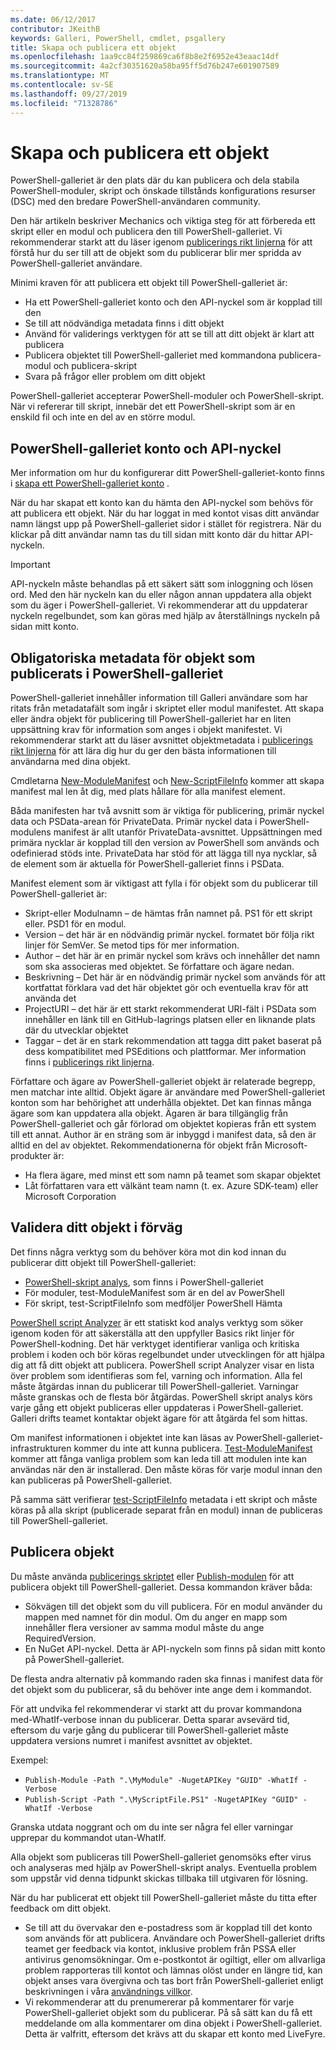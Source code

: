 ```yaml
---
ms.date: 06/12/2017
contributor: JKeithB
keywords: Galleri, PowerShell, cmdlet, psgallery
title: Skapa och publicera ett objekt
ms.openlocfilehash: 1aa9cc84f259869ca6f8b8e2f6952e43eaac14df
ms.sourcegitcommit: 4a2cf30351620a58ba95ff5d76b247e601907589
ms.translationtype: MT
ms.contentlocale: sv-SE
ms.lasthandoff: 09/27/2019
ms.locfileid: "71328786"
---
```

# <a name="creating-and-publishing-an-item"></a>Skapa och publicera ett objekt

PowerShell-galleriet är den plats där du kan publicera och dela stabila PowerShell-moduler, skript och önskade tillstånds konfigurations resurser (DSC) med den bredare PowerShell-användaren community.

Den här artikeln beskriver Mechanics och viktiga steg för att förbereda ett skript eller en modul och publicera den till PowerShell-galleriet. Vi rekommenderar starkt att du läser igenom [publicerings rikt linjerna](../../concepts/publishing-guidelines.md) för att förstå hur du ser till att de objekt som du publicerar blir mer spridda av PowerShell-galleriet användare.

Minimi kraven för att publicera ett objekt till PowerShell-galleriet är:

- Ha ett PowerShell-galleriet konto och den API-nyckel som är kopplad till den
- Se till att nödvändiga metadata finns i ditt objekt
- Använd för validerings verktygen för att se till att ditt objekt är klart att publicera
- Publicera objektet till PowerShell-galleriet med kommandona publicera-modul och publicera-skript
- Svara på frågor eller problem om ditt objekt

PowerShell-galleriet accepterar PowerShell-moduler och PowerShell-skript. När vi refererar till skript, innebär det ett PowerShell-skript som är en enskild fil och inte en del av en större modul.

## <a name="powershell-gallery-account-and-api-key"></a>PowerShell-galleriet konto och API-nyckel

Mer information om hur du konfigurerar ditt PowerShell-galleriet-konto finns i [skapa ett PowerShell-galleriet konto](creating-an-account.md) .

När du har skapat ett konto kan du hämta den API-nyckel som behövs för att publicera ett objekt. När du har loggat in med kontot visas ditt användar namn längst upp på PowerShell-galleriet sidor i stället för registrera. När du klickar på ditt användar namn tas du till sidan mitt konto där du hittar API-nyckeln.

> [!IMPORTANT]
> API-nyckeln måste behandlas på ett säkert sätt som inloggning och lösen ord. Med den här nyckeln kan du eller någon annan uppdatera alla objekt som du äger i PowerShell-galleriet. Vi rekommenderar att du uppdaterar nyckeln regelbundet, som kan göras med hjälp av återställnings nyckeln på sidan mitt konto.

## <a name="required-metadata-for-items-published-to-the-powershell-gallery"></a>Obligatoriska metadata för objekt som publicerats i PowerShell-galleriet

PowerShell-galleriet innehåller information till Galleri användare som har ritats från metadatafält som ingår i skriptet eller modul manifestet. Att skapa eller ändra objekt för publicering till PowerShell-galleriet har en liten uppsättning krav för information som anges i objekt manifestet. Vi rekommenderar starkt att du läser avsnittet objektmetadata i [publicerings rikt linjerna](../../concepts/publishing-guidelines.md) för att lära dig hur du ger den bästa informationen till användarna med dina objekt.

Cmdletarna [New-ModuleManifest](/powershell/module/microsoft.powershell.core/new-modulemanifest) och [New-ScriptFileInfo](/powershell/module/PowerShellGet/New-ScriptFileInfo) kommer att skapa manifest mal len åt dig, med plats hållare för alla manifest element.

Båda manifesten har två avsnitt som är viktiga för publicering, primär nyckel data och PSData-arean för PrivateData. Primär nyckel data i PowerShell-modulens manifest är allt utanför PrivateData-avsnittet. Uppsättningen med primära nycklar är kopplad till den version av PowerShell som används och odefinierad stöds inte. PrivateData har stöd för att lägga till nya nycklar, så de element som är aktuella för PowerShell-galleriet finns i PSData.

Manifest element som är viktigast att fylla i för objekt som du publicerar till PowerShell-galleriet är:

- Skript-eller Modulnamn – de hämtas från namnet på. PS1 för ett skript eller. PSD1 för en modul.
- Version – det här är en nödvändig primär nyckel. formatet bör följa rikt linjer för SemVer. Se metod tips för mer information.
- Author – det här är en primär nyckel som krävs och innehåller det namn som ska associeras med objektet. Se författare och ägare nedan.
- Beskrivning – Det här är en nödvändig primär nyckel som används för att kortfattat förklara vad det här objektet gör och eventuella krav för att använda det
- ProjectURI – det här är ett starkt rekommenderat URI-fält i PSData som innehåller en länk till en GitHub-lagrings platsen eller en liknande plats där du utvecklar objektet
- Taggar – det är en stark rekommendation att tagga ditt paket baserat på dess kompatibilitet med PSEditions och plattformar. Mer information finns i [publicerings rikt linjerna](../../concepts/publishing-guidelines.md#tag-your-package-with-the-compatible-pseditions-and-platforms).

Författare och ägare av PowerShell-galleriet objekt är relaterade begrepp, men matchar inte alltid. Objekt ägare är användare med PowerShell-galleriet konton som har behörighet att underhålla objektet. Det kan finnas många ägare som kan uppdatera alla objekt. Ägaren är bara tillgänglig från PowerShell-galleriet och går förlorad om objektet kopieras från ett system till ett annat. Author är en sträng som är inbyggd i manifest data, så den är alltid en del av objektet. Rekommendationerna för objekt från Microsoft-produkter är:

- Ha flera ägare, med minst ett som namn på teamet som skapar objektet
- Låt författaren vara ett välkänt team namn (t. ex. Azure SDK-team) eller Microsoft Corporation

## <a name="pre-validate-your-item"></a>Validera ditt objekt i förväg

Det finns några verktyg som du behöver köra mot din kod innan du publicerar ditt objekt till PowerShell-galleriet:

- [PowerShell-skript analys](https://www.powershellgallery.com/packages/PSScriptAnalyzer/), som finns i PowerShell-galleriet
- För moduler, test-ModuleManifest som är en del av PowerShell
- För skript, test-ScriptFileInfo som medföljer PowerShell Hämta

[PowerShell script Analyzer](https://www.powershellgallery.com/packages/PSScriptAnalyzer/) är ett statiskt kod analys verktyg som söker igenom koden för att säkerställa att den uppfyller Basics rikt linjer för PowerShell-kodning. Det här verktyget identifierar vanliga och kritiska problem i koden och bör köras regelbundet under utvecklingen för att hjälpa dig att få ditt objekt att publicera. PowerShell script Analyzer visar en lista över problem som identifieras som fel, varning och information. Alla fel måste åtgärdas innan du publicerar till PowerShell-galleriet. Varningar måste granskas och de flesta bör åtgärdas. PowerShell skript analys körs varje gång ett objekt publiceras eller uppdateras i PowerShell-galleriet. Galleri drifts teamet kontaktar objekt ägare för att åtgärda fel som hittas.

Om manifest informationen i objektet inte kan läsas av PowerShell-galleriet-infrastrukturen kommer du inte att kunna publicera. [Test-ModuleManifest](/powershell/module/microsoft.powershell.core/test-modulemanifest) kommer att fånga vanliga problem som kan leda till att modulen inte kan användas när den är installerad. Den måste köras för varje modul innan den kan publiceras på PowerShell-galleriet.

På samma sätt verifierar [test-ScriptFileInfo](/powershell/module/PowerShellGet/test-scriptfileinfo) metadata i ett skript och måste köras på alla skript (publicerade separat från en modul) innan de publiceras till PowerShell-galleriet.

## <a name="publishing-items"></a>Publicera objekt

Du måste använda [publicerings skriptet](/powershell/module/PowerShellGet/publish-script) eller [Publish-modulen](/powershell/module/PowerShellGet/publish-module) för att publicera objekt till PowerShell-galleriet. Dessa kommandon kräver båda:

- Sökvägen till det objekt som du vill publicera. För en modul använder du mappen med namnet för din modul. Om du anger en mapp som innehåller flera versioner av samma modul måste du ange RequiredVersion.
- En NuGet API-nyckel. Detta är API-nyckeln som finns på sidan mitt konto på PowerShell-galleriet.

De flesta andra alternativ på kommando raden ska finnas i manifest data för det objekt som du publicerar, så du behöver inte ange dem i kommandot.

För att undvika fel rekommenderar vi starkt att du provar kommandona med-WhatIf-verbose innan du publicerar. Detta sparar avsevärd tid, eftersom du varje gång du publicerar till PowerShell-galleriet måste uppdatera versions numret i manifest avsnittet av objektet.

Exempel:

* `Publish-Module -Path ".\MyModule" -NugetAPIKey "GUID" -WhatIf -Verbose`
* `Publish-Script -Path ".\MyScriptFile.PS1" -NugetAPIKey "GUID" -WhatIf -Verbose`

Granska utdata noggrant och om du inte ser några fel eller varningar upprepar du kommandot utan-WhatIf.

Alla objekt som publiceras till PowerShell-galleriet genomsöks efter virus och analyseras med hjälp av PowerShell-skript analys. Eventuella problem som uppstår vid denna tidpunkt skickas tillbaka till utgivaren för lösning.

När du har publicerat ett objekt till PowerShell-galleriet måste du titta efter feedback om ditt objekt.

- Se till att du övervakar den e-postadress som är kopplad till det konto som används för att publicera. Användare och PowerShell-galleriet drifts teamet ger feedback via kontot, inklusive problem från PSSA eller antivirus genomsökningar. Om e-postkontot är ogiltigt, eller om allvarliga problem rapporteras till kontot och lämnas olöst under en längre tid, kan objekt anses vara övergivna och tas bort från PowerShell-galleriet enligt beskrivningen i våra [användnings villkor](https://www.powershellgallery.com/policies/Terms).
- Vi rekommenderar att du prenumererar på kommentarer för varje PowerShell-galleriet objekt som du publicerar. På så sätt kan du få ett meddelande om alla kommentarer om dina objekt i PowerShell-galleriet. Detta är valfritt, eftersom det krävs att du skapar ett konto med LiveFyre.
